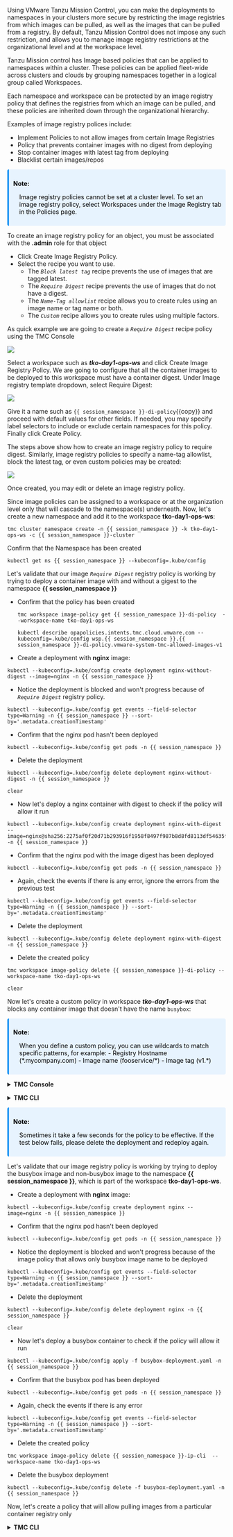 Using VMware Tanzu Mission Control, you can make the deployments to namespaces in your clusters more secure by restricting the image registries from which images can be pulled, as well as the images that can be pulled from a registry. By default, Tanzu Mission Control does not impose any such restriction, and allows you to manage image registry restrictions at the organizational level and at the workspace level.

Tanzu Mission control has Image based policies that can be applied to namespaces within a cluster. These policies can be applied fleet-wide across clusters and clouds by grouping namespaces together in a logical group called Workspaces.

Each namespace and workspace can be protected by an image registry policy that defines the registries from which an image can be pulled, and these policies are inherited down through the organizational hierarchy.

Examples of image registry polices include:

- Implement Policies to not allow images from certain Image Registries
- Policy that prevents container images with no digest from deploying
- Stop container images with latest tag from deploying 
- Blacklist certain images/repos 

<div class="info" style='background-color:#e7f3fe; color: #000000; border-left: solid #2196F3 4px; border-radius: 4px; padding:0.7em;'>
<span>
<p style='margin-top:1em; text-align:left'>
<b>Note:</b></p>
<p style='margin-left:1em;'>
Image registry policies cannot be set at a cluster level. To set an image registry policy, select Workspaces under the Image Registry tab in the Policies page.
</p>
</span>
</div>
<p>
</p>

To create an image registry policy for an object, you must be associated with the **.admin** role for that object

* Click Create Image Registry Policy.
* Select the recipe you want to use.
    * The *`Block latest tag`* recipe prevents the use of images that are tagged latest.
    * The *`Require Digest`* recipe prevents the use of images that do not have a digest.
    * The *`Name-Tag allowlist`* recipe allows you to create rules using an image name or tag name or both.
    * The *`Custom`* recipe allows you to create rules using multiple factors.

As quick example we are going to create a *`Require Digest`* recipe policy using the TMC Console

![](./images/policy-image-registry-1.png)

Select a workspace such as ***tko-day1-ops-ws*** and click Create Image 
Registry Policy. We are going to configure that all the container 
images to be deployed to this workspace must have a container digest. 
Under Image registry template dropdown, select Require Digest:

![](./images/policy-image-registry-digest-1.png)

Give it a name such as `{{ session_namespace }}-di-policy`{{copy}} and proceed with default values 
for other fields. If needed, you may specify label selectors to 
include or exclude certain namespaces for this policy. 
Finally click Create Policy. 

The steps above show how to create an image registry policy to require digest. Similarly, image 
registry policies to specify a name-tag allowlist, block the latest tag, or even custom policies may be created:
 
![](./images/policy-image-registry-digest-2.png)

Once created, you may edit or delete an image registry policy.


Since image policies can be assigned to a workspace or at the organization level only that will cascade to the namespace(s) underneath. Now, let's create a new namespace and add it to the workspace **tko-day1-ops-ws**:

```execute-1
tmc cluster namespace create -n {{ session_namespace }} -k tko-day1-ops-ws -c {{ session_namespace }}-cluster
```

Confirm that the Namespace has been created

```execute-1
kubectl get ns {{ session_namespace }} --kubeconfig=.kube/config
```

Let's validate that our image *`Require Digest`* registry policy is working by trying to deploy a container image with and without a gigest to the namespace **{{ session_namespace }}**
 
* Confirm that the policy has been created    
    
    ```execute-1
    tmc workspace image-policy get {{ session_namespace }}-di-policy  --workspace-name tko-day1-ops-ws 
    ```
    ```execute-1
    kubectl describe opapolicies.intents.tmc.cloud.vmware.com --kubeconfig=.kube/config wsp.{{ session_namespace }}.{{ session_namespace }}-di-policy.vmware-system-tmc-allowed-images-v1
    ```

* Create a deployment with **nginx** image:

```execute-1
kubectl --kubeconfig=.kube/config create deployment nginx-without-digest --image=nginx -n {{ session_namespace }}
```

* Notice the deployment is blocked and won't progress because of *`Require Digest`* registry policy.

```execute-1
kubectl --kubeconfig=.kube/config get events --field-selector type=Warning -n {{ session_namespace }} --sort-by='.metadata.creationTimestamp'
```

* Confirm that the nginx pod hasn't been deployed

```execute-1
kubectl --kubeconfig=.kube/config get pods -n {{ session_namespace }}
```

* Delete the deployment

```execute-1
kubectl --kubeconfig=.kube/config delete deployment nginx-without-digest -n {{ session_namespace }}
```

```execute-all
clear
```

* Now let's deploy a nginx container with digest to check if the policy will allow it run

```execute-1
kubectl --kubeconfig=.kube/config create deployment nginx-with-digest --image=nginx@sha256:2275af0f20d71b293916f1958f8497f987b8d8fd8113df54635f2a5915002bf1 -n {{ session_namespace }}
```

* Confirm that the nginx pod with the image digest has been deployed

```execute-1
kubectl --kubeconfig=.kube/config get pods -n {{ session_namespace }}
```

* Again, check the events if there is any error, ignore the errors from the previous test


```execute-1
kubectl --kubeconfig=.kube/config get events --field-selector type=Warning -n {{ session_namespace }} --sort-by='.metadata.creationTimestamp'
```

* Delete the deployment

```execute-1
kubectl --kubeconfig=.kube/config delete deployment nginx-with-digest -n {{ session_namespace }}
```

* Delete the created policy 

```execute-1
tmc workspace image-policy delete {{ session_namespace }}-di-policy --workspace-name tko-day1-ops-ws
```

```execute-all
clear
```

Now let's create a custom policy in workspace ***tko-day1-ops-ws*** that blocks any container image that doesn't have the name `busybox`: 

<div class="info" style='background-color:#e7f3fe; color: #000000; border-left: solid #2196F3 4px; border-radius: 4px; padding:0.7em;'>
<span>
<p style='margin-top:1em; text-align:left'>
<b>Note:</b></p>
<p style='margin-left:1em;'>
When you define a custom policy, you can use wildcards to match specific patterns, for example:
- Registry Hostname (*.mycompany.com)
- Image name (fooservice/*)
- Image tag (v1.*)
</p>
</span>
</div>
<p>
</p>
<details>
<summary><b>TMC Console</b></summary>
<p>

1. Click Workspaces under the Image Registry tab in the Policies page and select workspace ***tko-day1-ops-ws***

2. Click Create Image Registry Policy

  ![](./images/policy-image-registry-custom-1.png)

3. Choose Custom in the Image Registry Template field and give it a name 
  such as `{{ session_namespace }}-ip-ui`{{copy}} in the Policy Name field. Under the Rule pane, type in `library/busybox`{{copy}} in the Image Name field. Optionally, you may specify the hostname and port to restrict where the images are pulled from. In addition, you may add more rules by clicking Add Another Rule.

  ![](./images/policy-image-registry-custom-2.png)

4. Optionally, this custom rule may be made to apply to certain namespaces of this workspace if desired by specifying the Label Selectors fields. At the end, click Create Policy.
</p>
</details>
<p>
</p>
<details>
<summary><b>TMC CLI</b></summary>
<p>

Before we apply this policy using the TMC CLI, let's have a look on its definition and do some modifications

```editor:open-file
file: ~/busybox-image-policy.yaml
```

```editor:select-matching-text
file: ~/busybox-image-policy.yaml
text: "name: (.*)"
isRegex: true
group: 1
```

```editor:replace-text-selection
file: ~/busybox-image-policy.yaml
text: "{{ session_namespace }}-ip-cli"
```
* Create the image policy 

    ```execute-1
    tmc workspace image-policy create -f busybox-image-policy.yaml 
    ```
* Confirm that the image policy has been created and synced to the {{ session_namespace }}-cluster   

    ```execute-1
    tmc workspace image-policy get {{ session_namespace }}-ip-cli  --workspace-name tko-day1-ops-ws 
    ```

    ```execute-1
    kubectl describe opapolicies.intents.tmc.cloud.vmware.com --kubeconfig=.kube/config wsp.{{ session_namespace }}.{{ session_namespace }}-ip-cli.vmware-system-tmc-allowed-images-v1
    ```
* Repeat the previous command until the policy **Status** changes to **True**    
</p>
</details>
<p>
</p>

<div class="info" style='background-color:#e7f3fe; color: #000000; border-left: solid #2196F3 4px; border-radius: 4px; padding:0.7em;'>
<span>
<p style='margin-top:1em; text-align:left'>
<b>Note:</b></p>
<p style='margin-left:1em;'>
Sometimes it take a few seconds for the policy to be effective. If the test below fails, please delete the deployment and redeploy again.   
</p>
</span>
</div>
<p>
</p>

Let's validate that our image registry policy is working by trying to deploy the busybox image and non-busybox image to the namespace **{{ session_namespace }}**, 
which is part of the workspace **tko-day1-ops-ws**. 

* Create a deployment with **nginx** image:

```execute-1
kubectl --kubeconfig=.kube/config create deployment nginx --image=nginx -n {{ session_namespace }}
```

* Confirm that the nginx pod hasn't been deployed

```execute-1
kubectl --kubeconfig=.kube/config get pods -n {{ session_namespace }}
```

* Notice the deployment is blocked and won't progress because of the image policy that allows only busybox image name to be deployed

```execute-1
kubectl --kubeconfig=.kube/config get events --field-selector type=Warning -n {{ session_namespace }} --sort-by='.metadata.creationTimestamp'
```

* Delete the deployment

```execute-1
kubectl --kubeconfig=.kube/config delete deployment nginx -n {{ session_namespace }}
```

```execute-all
clear
```

* Now let's deploy a busybox container to check if the policy will allow it run

```execute-1
kubectl --kubeconfig=.kube/config apply -f busybox-deployment.yaml -n {{ session_namespace }}
```
* Confirm that the busybox pod has been deployed

```execute-1
kubectl --kubeconfig=.kube/config get pods -n {{ session_namespace }}
```
* Again, check the events if there is any error

```execute-1
kubectl --kubeconfig=.kube/config get events --field-selector type=Warning -n {{ session_namespace }} --sort-by='.metadata.creationTimestamp'
```

* Delete the created policy 

```execute-1
tmc workspace image-policy delete {{ session_namespace }}-ip-cli  --workspace-name tko-day1-ops-ws 
```
* Delete the busybox deployment

```execute-1
kubectl --kubeconfig=.kube/config delete -f busybox-deployment.yaml -n {{ session_namespace }}
```

Now, let's create a policy that will allow pulling images from a particular container registry only


<details>
<summary><b>TMC CLI</b></summary>
<p>

Before we apply this policy using the TMC CLI, let's have a look on its definition:

```editor:open-file
file: ~/registry-hotsname-policy.yaml
```

```editor:select-matching-text
file: ~/registry-hotsname-policy.yaml
text: "name: (.*)"
isRegex: true
group: 1
```

```editor:replace-text-selection
file: ~/registry-hotsname-policy.yaml
text: "{{ session_namespace }}-rp-cli"
```

* Create a policy 

    ```execute-1
    tmc workspace image-policy create -f registry-hotsname-policy.yaml
    ```
* Confirm that the policy has been created    

    ```execute-1
    tmc workspace image-policy get {{ session_namespace }}-rp-cli  --workspace-name tko-day1-ops-ws 
    ```
    ```execute-1
    kubectl describe opapolicies.intents.tmc.cloud.vmware.com --kubeconfig=.kube/config wsp.{{ session_namespace }}.{{ session_namespace }}-rp-cli.vmware-system-tmc-allowed-images-v1
    ```
* Create a deployment with **nginx** image from **docker hub**:

    ```execute-1
    kubectl --kubeconfig=.kube/config create deployment nginx --image=nginx -n {{ session_namespace }}
    ```

* Confirm that the nginx pod hasn't been deployed

    ```execute-1
    kubectl --kubeconfig=.kube/config get pods -n {{ session_namespace }}
    ```
* Notice the deployment is blocked and won't progress because of the registry rules.

    ```execute-1
    kubectl --kubeconfig=.kube/config get events --field-selector type=Warning -n {{ session_namespace }} --sort-by='.metadata.creationTimestamp'
    ```
* Delete the deployment
    ```execute-1
    kubectl --kubeconfig=.kube/config delete deployment nginx -n {{ session_namespace }}
    ```

    ```execute-all
    clear
    ```
* Delete the created policy 

    ```execute-1
    tmc workspace image-policy delete {{ session_namespace }}-rp-cli --workspace-name tko-day1-ops-ws
    ```
</p>
</details>



